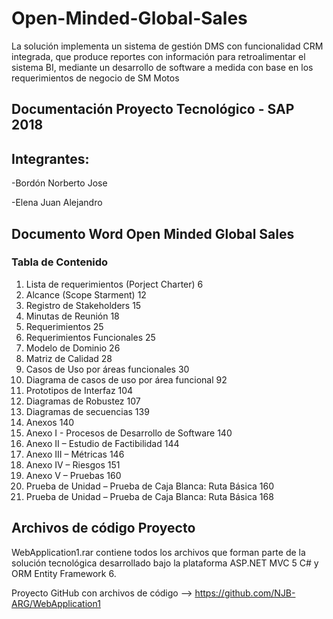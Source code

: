 # Open-Minded-Global-Sales
La solución implementa un sistema de gestión DMS con funcionalidad CRM integrada, que produce reportes con información para retroalimentar el sistema BI, mediante un desarrollo de software a medida con base en los requerimientos de negocio de SM Motos

## Documentación Proyecto Tecnológico - SAP 2018

## Integrantes:
-Bordón Norberto Jose

-Elena Juan Alejandro

## Documento Word Open Minded Global Sales

### Tabla de Contenido
1. Lista de requerimientos (Porject Charter)	6
2. Alcance (Scope Starment)	12
3. Registro de Stakeholders	15
4. Minutas de Reunión	18
5. Requerimientos	25
6. Requerimientos Funcionales	25
7. Modelo de Dominio	26
8. Matriz de Calidad	28
9. Casos de Uso por áreas funcionales	30
10. Diagrama de casos de uso por área funcional	92
11. Prototipos de Interfaz	104
12. Diagramas de Robustez	107
13. Diagramas de secuencias	139
14. Anexos	140
15. Anexo I - Procesos de Desarrollo de Software	140
16. Anexo II – Estudio de Factibilidad	144
17. Anexo III – Métricas	146
18. Anexo IV – Riesgos	151
19. Anexo V – Pruebas	160
20. Prueba de Unidad – Prueba de Caja Blanca: Ruta Básica	160
21. Prueba de Unidad – Prueba de Caja Blanca: Ruta Básica	168

## Archivos de código Proyecto

WebApplication1.rar contiene todos los archivos que forman parte de la solución tecnológica desarrollado bajo la plataforma ASP.NET MVC 5 C# y ORM Entity Framework 6.

Proyecto GitHub con archivos de código --> https://github.com/NJB-ARG/WebApplication1
